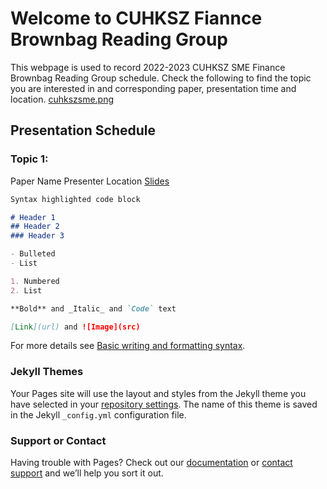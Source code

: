 # Welcome to CUHKSZ Fiannce Brownbag Reading Group
This webpage is used to record 2022-2023 CUHKSZ SME Finance Brownbag Reading Group schedule. Check the following to find the topic you are interested in and corresponding paper, presentation time and location.
[cuhkszsme.png](https://raw.githubusercontent.com/cuhkszfin/cuhkszfin.github.io/blob/main/20210618-logo%E5%8F%8D%E7%99%BD.png)

## Presentation Schedule
### Topic 1:
Paper Name Presenter Location [Slides](url)

```markdown
Syntax highlighted code block

# Header 1
## Header 2
### Header 3

- Bulleted
- List

1. Numbered
2. List

**Bold** and _Italic_ and `Code` text

[Link](url) and ![Image](src)
```

For more details see [Basic writing and formatting syntax](https://docs.github.com/en/github/writing-on-github/getting-started-with-writing-and-formatting-on-github/basic-writing-and-formatting-syntax).

### Jekyll Themes

Your Pages site will use the layout and styles from the Jekyll theme you have selected in your [repository settings](https://github.com/cuhkszfin/cuhkszfin.github.io/settings/pages). The name of this theme is saved in the Jekyll `_config.yml` configuration file.

### Support or Contact

Having trouble with Pages? Check out our [documentation](https://docs.github.com/categories/github-pages-basics/) or [contact support](https://support.github.com/contact) and we’ll help you sort it out.
